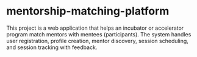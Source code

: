 # mentorship-matching-platform
This project is a web application that helps an incubator or accelerator program match  mentors with mentees (participants). The system handles user registration, profile  creation, mentor discovery, session scheduling, and session tracking with feedback. 
